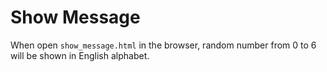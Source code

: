# Show Message

When open `show_message.html` in the browser,
random number from 0 to 6 will be shown in English alphabet.